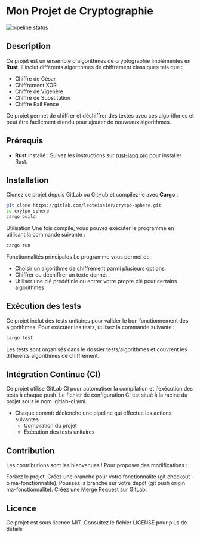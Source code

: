 # Mon Projet de Cryptographie

[![pipeline status](https://gitlab.com/leoteissier/crypto-sphere/badges/main/pipeline.svg)](https://gitlab.com/leoteissier/crytpo-sphere/commits/main)

## Description

Ce projet est un ensemble d'algorithmes de cryptographie implémentés en **Rust**. Il inclut différents algorithmes de chiffrement classiques tels que :

- Chiffre de César
- Chiffrement XOR
- Chiffre de Vigenère
- Chiffre de Substitution
- Chiffre Rail Fence

Ce projet permet de chiffrer et déchiffrer des textes avec ces algorithmes et peut être facilement étendu pour ajouter de nouveaux algorithmes.

## Prérequis

- **Rust** installé : Suivez les instructions sur [rust-lang.org](https://www.rust-lang.org/tools/install) pour installer Rust.

## Installation

Clonez ce projet depuis GitLab ou GitHub et compilez-le avec **Cargo** :

```bash
git clone https://gitlab.com/leoteissier/crytpo-sphere.git
cd crytpo-sphere
cargo build
```

Utilisation
Une fois compilé, vous pouvez exécuter le programme en utilisant la commande suivante :

```bash
cargo run
```

Fonctionnalités principales
Le programme vous permet de :

- Choisir un algorithme de chiffrement parmi plusieurs options.
- Chiffrer ou déchiffrer un texte donné.
- Utiliser une clé prédéfinie ou entrer votre propre clé pour certains algorithmes.

## Exécution des tests

Ce projet inclut des tests unitaires pour valider le bon fonctionnement des algorithmes. Pour exécuter les tests, utilisez la commande suivante :

```bash
cargo test
```

Les tests sont organisés dans le dossier tests/algorithmes et couvrent les différents algorithmes de chiffrement.

## Intégration Continue (CI)

Ce projet utilise GitLab CI pour automatiser la compilation et l'exécution des tests à chaque push. Le fichier de configuration CI est situé à la racine du projet sous le nom .gitlab-ci.yml.

* Chaque commit déclenche une pipeline qui effectue les actions suivantes :
  - Compilation du projet
  - Exécution des tests unitaires

## Contribution

Les contributions sont les bienvenues ! Pour proposer des modifications :

Forkez le projet.
Créez une branche pour votre fonctionnalité (git checkout -b ma-fonctionnalite).
Poussez la branche sur votre dépôt (git push origin ma-fonctionnalite).
Créez une Merge Request sur GitLab.

## Licence

Ce projet est sous licence MIT. Consultez le fichier LICENSE pour plus de détails
